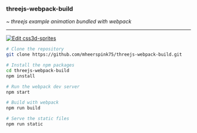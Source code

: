 ### threejs-webpack-build

*~ threejs example animation bundled with webpack*

---

[![Edit css3d-sprites](https://codesandbox.io/static/img/play-codesandbox.svg)](https://codesandbox.io/s/css3d-sprites-ybu49?fontsize=14&hidenavigation=1&theme=dark)


```bash
# Clone the repository
git clone https://github.com/mheerspink75/threejs-webpack-build.git

# Install the npm packages
cd threejs-webpack-build
npm install

# Run the webpack dev server
npm start

# Build with webpack
npm run build

# Serve the static files
npm run static
```

